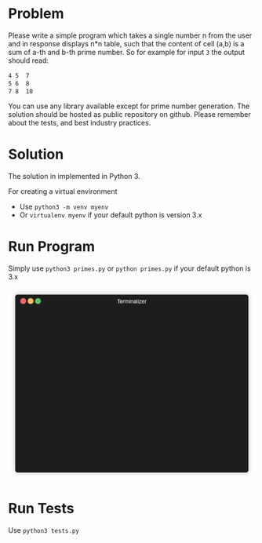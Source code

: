 # Problem

Please write a simple program which takes a single number n from the user and in response displays n*n table, such that the content of cell (a,b) is a sum of a-th and b-th prime number. So for example for input `3` the output should read:

```
4 5  7
5 6  8
7 8  10
```

You can use any library available except for prime number generation. The solution should be hosted as public repository on github. Please remember about the tests, and best industry practices.

# Solution

The solution in implemented in Python 3. 

For creating a virtual environment 

- Use ``python3 -m venv myenv`` 
- Or ``virtualenv myenv`` if your default python is version 3.x

 
# Run Program

Simply use  ``python3 primes.py`` or ``python primes.py`` if your default python is 3.x 


![](primes.gif)

# Run Tests

Use  ``python3 tests.py``

 
